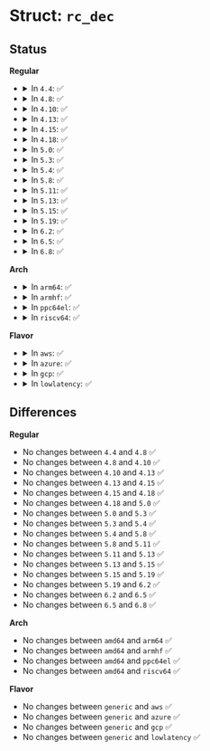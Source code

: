 # Struct: <code>rc_dec</code>

## Status
<b>Regular</b>
<ul>
<li>
<details>
<summary>In <code>4.4</code>: ✅</summary>

```c
struct rc_dec {
    uint32_t range;
    uint32_t code;
    uint32_t init_bytes_left;
    const uint8_t *in;
    size_t in_pos;
    size_t in_limit;
};
```
</details>
</li>
<li>
<details>
<summary>In <code>4.8</code>: ✅</summary>

```c
struct rc_dec {
    uint32_t range;
    uint32_t code;
    uint32_t init_bytes_left;
    const uint8_t *in;
    size_t in_pos;
    size_t in_limit;
};
```
</details>
</li>
<li>
<details>
<summary>In <code>4.10</code>: ✅</summary>

```c
struct rc_dec {
    uint32_t range;
    uint32_t code;
    uint32_t init_bytes_left;
    const uint8_t *in;
    size_t in_pos;
    size_t in_limit;
};
```
</details>
</li>
<li>
<details>
<summary>In <code>4.13</code>: ✅</summary>

```c
struct rc_dec {
    uint32_t range;
    uint32_t code;
    uint32_t init_bytes_left;
    const uint8_t *in;
    size_t in_pos;
    size_t in_limit;
};
```
</details>
</li>
<li>
<details>
<summary>In <code>4.15</code>: ✅</summary>

```c
struct rc_dec {
    uint32_t range;
    uint32_t code;
    uint32_t init_bytes_left;
    const uint8_t *in;
    size_t in_pos;
    size_t in_limit;
};
```
</details>
</li>
<li>
<details>
<summary>In <code>4.18</code>: ✅</summary>

```c
struct rc_dec {
    uint32_t range;
    uint32_t code;
    uint32_t init_bytes_left;
    const uint8_t *in;
    size_t in_pos;
    size_t in_limit;
};
```
</details>
</li>
<li>
<details>
<summary>In <code>5.0</code>: ✅</summary>

```c
struct rc_dec {
    uint32_t range;
    uint32_t code;
    uint32_t init_bytes_left;
    const uint8_t *in;
    size_t in_pos;
    size_t in_limit;
};
```
</details>
</li>
<li>
<details>
<summary>In <code>5.3</code>: ✅</summary>

```c
struct rc_dec {
    uint32_t range;
    uint32_t code;
    uint32_t init_bytes_left;
    const uint8_t *in;
    size_t in_pos;
    size_t in_limit;
};
```
</details>
</li>
<li>
<details>
<summary>In <code>5.4</code>: ✅</summary>

```c
struct rc_dec {
    uint32_t range;
    uint32_t code;
    uint32_t init_bytes_left;
    const uint8_t *in;
    size_t in_pos;
    size_t in_limit;
};
```
</details>
</li>
<li>
<details>
<summary>In <code>5.8</code>: ✅</summary>

```c
struct rc_dec {
    uint32_t range;
    uint32_t code;
    uint32_t init_bytes_left;
    const uint8_t *in;
    size_t in_pos;
    size_t in_limit;
};
```
</details>
</li>
<li>
<details>
<summary>In <code>5.11</code>: ✅</summary>

```c
struct rc_dec {
    uint32_t range;
    uint32_t code;
    uint32_t init_bytes_left;
    const uint8_t *in;
    size_t in_pos;
    size_t in_limit;
};
```
</details>
</li>
<li>
<details>
<summary>In <code>5.13</code>: ✅</summary>

```c
struct rc_dec {
    uint32_t range;
    uint32_t code;
    uint32_t init_bytes_left;
    const uint8_t *in;
    size_t in_pos;
    size_t in_limit;
};
```
</details>
</li>
<li>
<details>
<summary>In <code>5.15</code>: ✅</summary>

```c
struct rc_dec {
    uint32_t range;
    uint32_t code;
    uint32_t init_bytes_left;
    const uint8_t *in;
    size_t in_pos;
    size_t in_limit;
};
```
</details>
</li>
<li>
<details>
<summary>In <code>5.19</code>: ✅</summary>

```c
struct rc_dec {
    uint32_t range;
    uint32_t code;
    uint32_t init_bytes_left;
    const uint8_t *in;
    size_t in_pos;
    size_t in_limit;
};
```
</details>
</li>
<li>
<details>
<summary>In <code>6.2</code>: ✅</summary>

```c
struct rc_dec {
    uint32_t range;
    uint32_t code;
    uint32_t init_bytes_left;
    const uint8_t *in;
    size_t in_pos;
    size_t in_limit;
};
```
</details>
</li>
<li>
<details>
<summary>In <code>6.5</code>: ✅</summary>

```c
struct rc_dec {
    uint32_t range;
    uint32_t code;
    uint32_t init_bytes_left;
    const uint8_t *in;
    size_t in_pos;
    size_t in_limit;
};
```
</details>
</li>
<li>
<details>
<summary>In <code>6.8</code>: ✅</summary>

```c
struct rc_dec {
    uint32_t range;
    uint32_t code;
    uint32_t init_bytes_left;
    const uint8_t *in;
    size_t in_pos;
    size_t in_limit;
};
```
</details>
</li>
</ul>
<b>Arch</b>
<ul>
<li>
<details>
<summary>In <code>arm64</code>: ✅</summary>

```c
struct rc_dec {
    uint32_t range;
    uint32_t code;
    uint32_t init_bytes_left;
    const uint8_t *in;
    size_t in_pos;
    size_t in_limit;
};
```
</details>
</li>
<li>
<details>
<summary>In <code>armhf</code>: ✅</summary>

```c
struct rc_dec {
    uint32_t range;
    uint32_t code;
    uint32_t init_bytes_left;
    const uint8_t *in;
    size_t in_pos;
    size_t in_limit;
};
```
</details>
</li>
<li>
<details>
<summary>In <code>ppc64el</code>: ✅</summary>

```c
struct rc_dec {
    uint32_t range;
    uint32_t code;
    uint32_t init_bytes_left;
    const uint8_t *in;
    size_t in_pos;
    size_t in_limit;
};
```
</details>
</li>
<li>
<details>
<summary>In <code>riscv64</code>: ✅</summary>

```c
struct rc_dec {
    uint32_t range;
    uint32_t code;
    uint32_t init_bytes_left;
    const uint8_t *in;
    size_t in_pos;
    size_t in_limit;
};
```
</details>
</li>
</ul>
<b>Flavor</b>
<ul>
<li>
<details>
<summary>In <code>aws</code>: ✅</summary>

```c
struct rc_dec {
    uint32_t range;
    uint32_t code;
    uint32_t init_bytes_left;
    const uint8_t *in;
    size_t in_pos;
    size_t in_limit;
};
```
</details>
</li>
<li>
<details>
<summary>In <code>azure</code>: ✅</summary>

```c
struct rc_dec {
    uint32_t range;
    uint32_t code;
    uint32_t init_bytes_left;
    const uint8_t *in;
    size_t in_pos;
    size_t in_limit;
};
```
</details>
</li>
<li>
<details>
<summary>In <code>gcp</code>: ✅</summary>

```c
struct rc_dec {
    uint32_t range;
    uint32_t code;
    uint32_t init_bytes_left;
    const uint8_t *in;
    size_t in_pos;
    size_t in_limit;
};
```
</details>
</li>
<li>
<details>
<summary>In <code>lowlatency</code>: ✅</summary>

```c
struct rc_dec {
    uint32_t range;
    uint32_t code;
    uint32_t init_bytes_left;
    const uint8_t *in;
    size_t in_pos;
    size_t in_limit;
};
```
</details>
</li>
</ul>

## Differences
<b>Regular</b>
<ul>
<li>
No changes between <code>4.4</code> and <code>4.8</code> ✅
</li>
<li>
No changes between <code>4.8</code> and <code>4.10</code> ✅
</li>
<li>
No changes between <code>4.10</code> and <code>4.13</code> ✅
</li>
<li>
No changes between <code>4.13</code> and <code>4.15</code> ✅
</li>
<li>
No changes between <code>4.15</code> and <code>4.18</code> ✅
</li>
<li>
No changes between <code>4.18</code> and <code>5.0</code> ✅
</li>
<li>
No changes between <code>5.0</code> and <code>5.3</code> ✅
</li>
<li>
No changes between <code>5.3</code> and <code>5.4</code> ✅
</li>
<li>
No changes between <code>5.4</code> and <code>5.8</code> ✅
</li>
<li>
No changes between <code>5.8</code> and <code>5.11</code> ✅
</li>
<li>
No changes between <code>5.11</code> and <code>5.13</code> ✅
</li>
<li>
No changes between <code>5.13</code> and <code>5.15</code> ✅
</li>
<li>
No changes between <code>5.15</code> and <code>5.19</code> ✅
</li>
<li>
No changes between <code>5.19</code> and <code>6.2</code> ✅
</li>
<li>
No changes between <code>6.2</code> and <code>6.5</code> ✅
</li>
<li>
No changes between <code>6.5</code> and <code>6.8</code> ✅
</li>
</ul>
<b>Arch</b>
<ul>
<li>
No changes between <code>amd64</code> and <code>arm64</code> ✅
</li>
<li>
No changes between <code>amd64</code> and <code>armhf</code> ✅
</li>
<li>
No changes between <code>amd64</code> and <code>ppc64el</code> ✅
</li>
<li>
No changes between <code>amd64</code> and <code>riscv64</code> ✅
</li>
</ul>
<b>Flavor</b>
<ul>
<li>
No changes between <code>generic</code> and <code>aws</code> ✅
</li>
<li>
No changes between <code>generic</code> and <code>azure</code> ✅
</li>
<li>
No changes between <code>generic</code> and <code>gcp</code> ✅
</li>
<li>
No changes between <code>generic</code> and <code>lowlatency</code> ✅
</li>
</ul>
